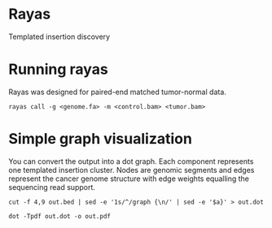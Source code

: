 # Rayas

Templated insertion discovery

# Running rayas

Rayas was designed for paired-end matched tumor-normal data.

`rayas call -g <genome.fa> -m <control.bam> <tumor.bam>`

# Simple graph visualization

You can convert the output into a dot graph. Each component represents one templated insertion cluster. Nodes are genomic segments and edges represent the cancer genome structure with edge weights equalling the sequencing read support.

`cut -f 4,9 out.bed | sed -e '1s/^/graph {\n/' | sed -e '$a}' > out.dot`

`dot -Tpdf out.dot -o out.pdf`
